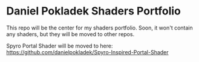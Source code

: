 # Daniel Pokladek Shaders Portfolio
 This repo will be the center for my shaders portfolio.
 Soon, it won't contain any shaders, but they will be moved to other repos.
 
 Spyro Portal Shader will be moved to here: 
 https://github.com/danielpokladek/Spyro-Inspired-Portal-Shader

